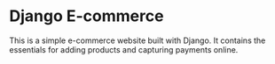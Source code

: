 # Django E-commerce

This is a simple e-commerce website built with Django. It contains the essentials for adding products and capturing payments
online.
